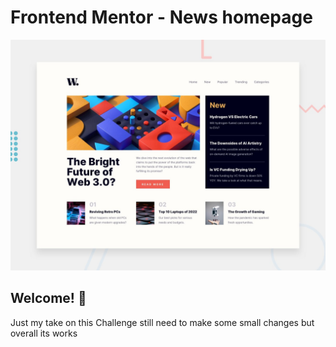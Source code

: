 # Frontend Mentor - News homepage

![Design preview for the News homepage coding challenge](./design/desktop-preview.jpg)

## Welcome! 👋

Just my take on this Challenge still need to make some small changes but overall its works
